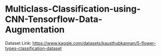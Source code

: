 # Multiclass-Classification-using-CNN-Tensorflow-Data-Augmentation
Dataset Link: https://www.kaggle.com/datasets/kausthubkannan/5-flower-types-classification-dataset </br>
